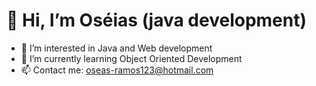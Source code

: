  # 👋 Hi, I’m Oséias (java development)
- 👀 I’m interested in Java and Web development
- 🌱 I’m currently learning Object Oriented Development
- 📫 Contact me: oseas-ramos123@hotmail.com

<!---
Oseias-rds/Oseias-rds is a ✨ special ✨ repository because its `README.md` (this file) appears on your GitHub profile.
You can click the Preview link to take a look at your changes.
--->

